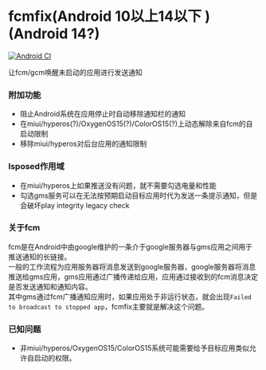 # fcmfix(Android 10以上14以下 )(Android 14?)

[![Android CI](https://github.com/kooritea/fcmfix/workflows/Android%20CI/badge.svg)](https://github.com/kooritea/fcmfix/actions)

让fcm/gcm唤醒未启动的应用进行发送通知  

### 附加功能

- 阻止Android系统在应用停止时自动移除通知栏的通知
- 在miui/hyperos(?)/OxygenOS15(?)/ColorOS15(?)上动态解除来自fcm的自启动限制
- 移除miui/hyperos对后台应用的通知限制

### lsposed作用域
- 在miui/hyperos上如果推送没有问题，就不需要勾选电量和性能
- 勾选gms服务可以在无法按预期启动目标应用时代为发送一条提示通知，但是会破坏play integrity legacy check

### 关于fcm

fcm是在Android中由google维护的一条介于google服务器与gms应用之间用于推送通知的长链接。  
一般的工作流程为应用服务器将消息发送到google服务器，google服务器将消息推送给gms应用，gms应用通过广播传递给应用，应用通过接收到的fcm消息决定是否发送通知和通知内容。  
其中gms通过fcm广播通知应用时，如果应用处于非运行状态，就会出现`Failed to broadcast to stopped app`，fcmfix主要就是解决这个问题。

### 已知问题

- 非miui/hyperos/OxygenOS15/ColorOS15系统可能需要给予目标应用类似允许自启动的权限。